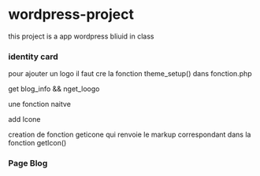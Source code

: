 # wordpress-project 
 this project is a app wordpress bliuid in class 

### identity card


pour ajouter un logo il faut cre la fonction theme_setup() dans fonction.php


get blog_info && nget_loogo 

une fonction naitve 


add Icone 

creation de fonction geticone qui renvoie le markup correspondant  dans la fonction getIcon()

### Page  Blog
